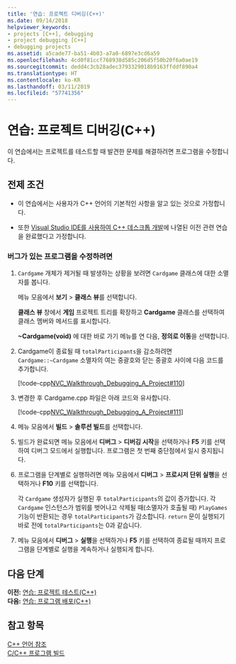 ```yaml
---
title: '연습: 프로젝트 디버깅(C++)'
ms.date: 09/14/2018
helpviewer_keywords:
- projects [C++], debugging
- project debugging [C++]
- debugging projects
ms.assetid: a5cade77-ba51-4b03-a7a0-6897e3cd6a59
ms.openlocfilehash: 4cd0f81ccf768938d585c206d5f50b20f6a0ae19
ms.sourcegitcommit: dedd4c3cb28adec3793329018b9163ffddf890a4
ms.translationtype: HT
ms.contentlocale: ko-KR
ms.lasthandoff: 03/11/2019
ms.locfileid: "57741356"
---
```

# <a name="walkthrough-debugging-a-project-c"></a>연습: 프로젝트 디버깅(C++)

이 연습에서는 프로젝트를 테스트할 때 발견한 문제를 해결하려면 프로그램을 수정합니다.

## <a name="prerequisites"></a>전제 조건

- 이 연습에서는 사용자가 C++ 언어의 기본적인 사항을 알고 있는 것으로 가정합니다.

- 또한 [Visual Studio IDE를 사용하여 C++ 데스크톱 개발](../ide/using-the-visual-studio-ide-for-cpp-desktop-development.md)에 나열된 이전 관련 연습을 완료했다고 가정합니다.

### <a name="to-fix-a-program-that-has-a-bug"></a>버그가 있는 프로그램을 수정하려면

1. `Cardgame` 개체가 제거될 때 발생하는 상황을 보려면 `Cardgame` 클래스에 대한 소멸자를 봅니다.

   메뉴 모음에서 **보기** > **클래스 뷰**를 선택합니다.

   **클래스 뷰** 창에서 **게임** 프로젝트 트리를 확장하고 **Cardgame** 클래스를 선택하여 클래스 멤버와 메서드를 표시합니다.

   **~Cardgame(void)** 에 대한 바로 가기 메뉴를 연 다음, **정의로 이동**을 선택합니다.

1. Cardgame이 종료될 때 `totalParticipants`을 감소하려면 `Cardgame::~Cardgame` 소멸자의 여는 중괄호와 닫는 중괄호 사이에 다음 코드를 추가합니다.

   [!code-cpp[NVC_Walkthrough_Debugging_A_Project#110](../ide/codesnippet/CPP/walkthrough-debugging-a-project-cpp_1.cpp)]

1. 변경한 후 Cardgame.cpp 파일은 아래 코드와 유사합니다.

   [!code-cpp[NVC_Walkthrough_Debugging_A_Project#111](../ide/codesnippet/CPP/walkthrough-debugging-a-project-cpp_2.cpp)]

1. 메뉴 모음에서 **빌드** > **솔루션 빌드**를 선택합니다.

1. 빌드가 완료되면 메뉴 모음에서 **디버그** > **디버깅 시작**을 선택하거나 **F5** 키를 선택하여 디버그 모드에서 실행합니다. 프로그램은 첫 번째 중단점에서 일시 중지됩니다.

1. 프로그램을 단계별로 실행하려면 메뉴 모음에서 **디버그** > **프로시저 단위 실행**을 선택하거나 **F10** 키를 선택합니다.

   각 `Cardgame` 생성자가 실행된 후 `totalParticipants`의 값이 증가합니다. 각 `Cardgame` 인스턴스가 범위를 벗어나고 삭제될 때(소멸자가 호출될 때) `PlayGames` 기능이 반환되는 경우 `totalParticipants`가 감소합니다. `return` 문이 실행되기 바로 전에 `totalParticipants`는 0과 같습니다.

1. 메뉴 모음에서 **디버그** > **실행**을 선택하거나 **F5** 키를 선택하여 종료될 때까지 프로그램을 단계별로 실행을 계속하거나 실행되게 합니다.

## <a name="next-steps"></a>다음 단계

**이전:** [연습: 프로젝트 테스트(C++)](../ide/walkthrough-testing-a-project-cpp.md)<br/>
**다음:** [연습: 프로그램 배포(C++)](../ide/walkthrough-deploying-your-program-cpp.md)<br/>

## <a name="see-also"></a>참고 항목

[C++ 언어 참조](../cpp/cpp-language-reference.md)<br/>
[C/C++ 프로그램 빌드](../build/building-c-cpp-programs.md)<br/>
